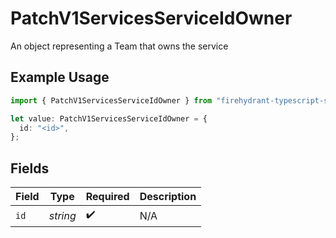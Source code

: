 # PatchV1ServicesServiceIdOwner

An object representing a Team that owns the service

## Example Usage

```typescript
import { PatchV1ServicesServiceIdOwner } from "firehydrant-typescript-sdk/models/components";

let value: PatchV1ServicesServiceIdOwner = {
  id: "<id>",
};
```

## Fields

| Field              | Type               | Required           | Description        |
| ------------------ | ------------------ | ------------------ | ------------------ |
| `id`               | *string*           | :heavy_check_mark: | N/A                |